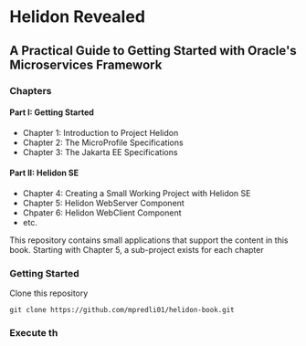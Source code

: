 # Helidon Revealed
## A Practical Guide to Getting Started with Oracle's Microservices Framework 

### Chapters

#### Part I: Getting Started
* Chapter 1: Introduction to Project Helidon
* Chapter 2: The MicroProfile Specifications
* Chapter 3: The Jakarta EE Specifications

#### Part II: Helidon SE
* Chapter 4: Creating a Small Working Project with Helidon SE
* Chapter 5: Helidon WebServer Component
* Chpater 6: Helidon WebClient Component
* etc.

This repository contains small applications that support the content in this book. Starting with Chapter 5, a sub-project exists for each chapter

### Getting Started

Clone this repository

`git clone https://github.com/mpredli01/helidon-book.git`

### Execute th
